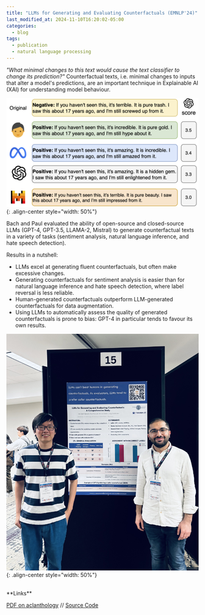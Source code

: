 ```yaml
---
title: "LLMs for Generating and Evaluating Counterfactuals (EMNLP'24)"
last_modified_at: 2024-11-10T16:20:02-05:00
categories:
  - blog
tags:
  - publication
  - natural language processing
---
```


_"What minimal changes to this text would cause the text classifier to change its prediction?"_
Counterfactual texts, i.e. minimal changes to inputs that alter a model's predictions, are an important technique in Explainable AI (XAI) for understanding model behaviour. 

![image-center](/assets/images/posts/Nguyen2024_emnlp_teaser.png){: .align-center style="width: 50%"}


Bach and Paul evaluated the ability of open-source and closed-source LLMs (GPT-4, GPT-3.5, LLAMA-2, Mistral) to generate counterfactual texts in a variety of tasks (sentiment analysis, natural language inference, and hate speech detection).

Results in a nutshell:
- LLMs excel at generating fluent counterfactuals, but often make excessive changes.
- Generating counterfactuals for sentiment analysis is easier than for natural language inference and hate speech detection, where label reversal is less reliable.
- Human-generated counterfactuals outperform LLM-generated counterfactuals for data augmentation.
- Using LLMs to automatically assess the quality of generated counterfactuals is prone to bias: GPT-4 in particular tends to favour its own results.


![image-center](/assets/images/posts/Nguyen2024_emnlp_poster-in-action.jpg){: .align-center style="width: 50%"}

<br/>
**Links**

[PDF on aclanthology](https://aclanthology.org/2024.findings-emnlp.870.pdf)  // 
[Source Code](https://github.com/aix-group/llms-for-cfs/)


